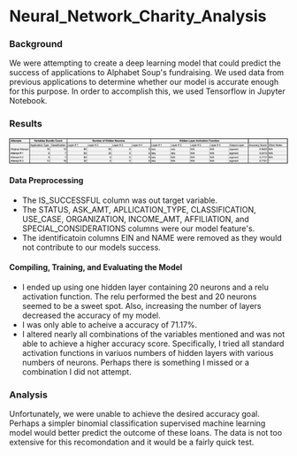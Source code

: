# Neural_Network_Charity_Analysis

### Background
We were attempting to create a deep learning model that could predict the success of applications to Alphabet Soup's fundraising. We used data from previous applications to determine whether our model is accurate enough for this purpose. In order to accomplish this, we used Tensorflow in Jupyter Notebook.

### Results
![RESULTS](https://github.com/shaneabbley/Neural_Network_Charity_Analysis/blob/main/results.png)
#### Data Preprocessing
* The IS_SUCCESSFUL column was out target variable.
* The STATUS, ASK_AMT, APLLICATION_TYPE, CLASSIFICATION, USE_CASE, ORGANIZATION, INCOME_AMT, AFFILIATION, and SPECIAL_CONSIDERATIONS columns were our model feature's.
* The identificatoin columns EIN and NAME were removed as they would not contribute to our models success.
#### Compiling, Training, and Evaluating the Model
* I ended up using one hidden layer containing 20 neurons and a relu activation function. The relu performed the best and 20 neurons seemed to be a sweet spot. Also, increasing the number of layers decreased the accuracy of my model.
* I was only able to acheive a accuracy of 71.17%.
* I altered nearly all combinations of the variables mentioned and was not able to achieve a higher accuracy score. Specifically, I tried all standard activation functions in variuos numbers of hidden layers with various numbers of neurons. Perhaps there is something I missed or a combination I did not attempt.

### Analysis
Unfortunately, we were unable to achieve the desired accuracy goal. Perhaps a simpler binomial classification supervised machine learning model would better predict the outcome of these loans. The data is not too extensive for this recomondation and it would be a fairly quick test.
